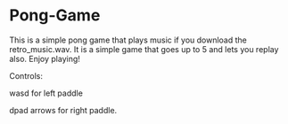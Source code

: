 # Pong-Game
This is a simple pong game that plays music if you download the retro_music.wav. It is a simple game that goes up to 5 and lets you replay also. Enjoy playing!

Controls:

wasd for left paddle

dpad arrows for right paddle.
